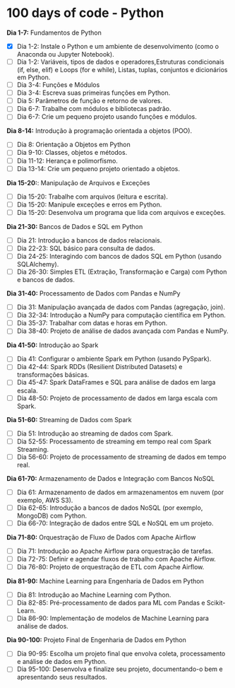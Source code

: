 # **100 days of code - Python**

**Dia 1-7:** Fundamentos de Python
- [X] Dia 1-2: Instale o Python e um ambiente de desenvolvimento (como o Anaconda ou Jupyter Notebook).
- [ ] Dia 1-2: Variáveis, tipos de dados e operadores,Estruturas condicionais (if, else, elif) e Loops (for e while), Listas, tuplas, conjuntos e dicionários em Python.
- [ ] Dia 3-4: Funções e Módulos
- [ ] Dia 3-4: Escreva suas primeiras funções em Python.
- [ ] Dia 5: Parâmetros de função e retorno de valores.
- [ ] Dia 6-7: Trabalhe com módulos e bibliotecas padrão.
- [ ] Dia 6-7: Crie um pequeno projeto usando funções e módulos.

**Dia 8-14:** Introdução à programação orientada a objetos (POO).
- [ ] Dia 8: Orientação a Objetos em Python
- [ ] Dia 9-10: Classes, objetos e métodos.
- [ ] Dia 11-12: Herança e polimorfismo.
- [ ] Dia 13-14: Crie um pequeno projeto orientado a objetos.

**Dia 15-20:**: Manipulação de Arquivos e Exceções
- [ ] Dia 15-20: Trabalhe com arquivos (leitura e escrita).
- [ ] Dia 15-20: Manipule exceções e erros em Python.
- [ ] Dia 15-20: Desenvolva um programa que lida com arquivos e exceções.

**Dia 21-30:** Bancos de Dados e SQL em Python
- [ ] Dia 21: Introdução a bancos de dados relacionais.
- [ ] Dia 22-23: SQL básico para consulta de dados.
- [ ] Dia 24-25: Interagindo com bancos de dados SQL em Python (usando SQLAlchemy).
- [ ] Dia 26-30: Simples ETL (Extração, Transformação e Carga) com Python e bancos de dados.

**Dia 31-40:** Processamento de Dados com Pandas e NumPy
- [ ] Dia 31: Manipulação avançada de dados com Pandas (agregação, join).
- [ ] Dia 32-34: Introdução a NumPy para computação científica em Python.
- [ ] Dia 35-37: Trabalhar com datas e horas em Python.
- [ ] Dia 38-40: Projeto de análise de dados avançada com Pandas e NumPy.
      
**Dia 41-50:** Introdução ao Spark
- [ ] Dia 41: Configurar o ambiente Spark em Python (usando PySpark).
- [ ] Dia 42-44: Spark RDDs (Resilient Distributed Datasets) e transformações básicas.
- [ ] Dia 45-47: Spark DataFrames e SQL para análise de dados em larga escala.
- [ ] Dia 48-50: Projeto de processamento de dados em larga escala com Spark.

**Dia 51-60:** Streaming de Dados com Spark
- [ ] Dia 51: Introdução ao streaming de dados com Spark.
- [ ] Dia 52-55: Processamento de streaming em tempo real com Spark Streaming.
- [ ] Dia 56-60: Projeto de processamento de streaming de dados em tempo real.

**Dia 61-70:** Armazenamento de Dados e Integração com Bancos NoSQL
- [ ] Dia 61: Armazenamento de dados em armazenamentos em nuvem (por exemplo, AWS S3).
- [ ] Dia 62-65: Introdução a bancos de dados NoSQL (por exemplo, MongoDB) com Python.
- [ ] Dia 66-70: Integração de dados entre SQL e NoSQL em um projeto.

**Dia 71-80:** Orquestração de Fluxo de Dados com Apache Airflow
- [ ] Dia 71: Introdução ao Apache Airflow para orquestração de tarefas.
- [ ] Dia 72-75: Definir e agendar fluxos de trabalho com Apache Airflow.
- [ ] Dia 76-80: Projeto de orquestração de ETL com Apache Airflow.

**Dia 81-90:** Machine Learning para Engenharia de Dados em Python
- [ ] Dia 81: Introdução ao Machine Learning com Python.
- [ ] Dia 82-85: Pré-processamento de dados para ML com Pandas e Scikit-Learn.
- [ ] Dia 86-90: Implementação de modelos de Machine Learning para análise de dados.

**Dia 90-100:** Projeto Final de Engenharia de Dados em Python
- [ ] Dia 90-95: Escolha um projeto final que envolva coleta, processamento e análise de dados em Python.
- [ ] Dia 95-100: Desenvolva e finalize seu projeto, documentando-o bem e apresentando seus resultados.
